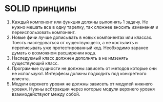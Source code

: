 # SOLID принципы

1. Каждый компонент или функция должны выполнять 1 задачу. Не нужно мешать все в одну тарелку, так сложнее вносить изменения и переиспользовать компонент.
2. Новые фичи лучше дописывать в новых компонентах или классах. Тоесть наследоваться от существующего, а не костылить и переписывать уже протестированный код. Необходимо заранее думать о возможном расширении кода.
3. Наследуемый класс должнен дополнять а не имзенять существующий класс.
4. Програмные сущности не должны зависеть от методов которые они не используют. Интерфесы должны подходить под конкретного клиента.
5. Модули верхнего уровня не должны зависеть от модулей нижнего уровня. Нужны асбтракции через которые модули верхнего уровня взаимодействуют между собой.
